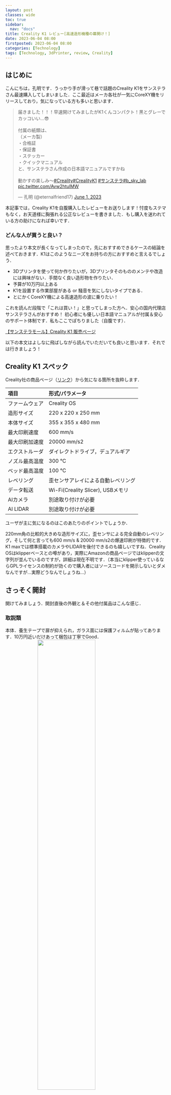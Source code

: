 ```yaml
---
layout: post
classes: wide
toc: true
sidebar:
  nav: "docs"
title: Creality K1 レビュー[高速造形機種の幕開け！]
date: 2023-06-04 08:00
firstposted: 2023-06-04 08:00
categories: [Technology]
tags: [Technology, 3dPrinter, review, Creality]
---
```




## はじめに
こんにちは，孔明です．うっかり手が滑って巷で話題のCreality K1をサンステラさん最速購入してしまいました．ここ最近はメーカ各社が一気にCoreXY機をリリースしており，気になっている方も多いと思います．

<!-- more -->

<blockquote class="twitter-tweet"><p lang="ja" dir="ltr">届きました！！！早速開けてみましたがK1くんコンパクト！黒とグレーでカッコいい…😎<br><br>付属の紙類は、<br>（メーカ製）<br>・合格証<br>・保証書<br>・ステッカー<br>・クイックマニュアル<br>と、サンステラさん作成の日本語マニュアルですかね<br><br>動かすの楽しみ〜<a href="https://twitter.com/hashtag/Creality?src=hash&amp;ref_src=twsrc%5Etfw">#Creality</a><a href="https://twitter.com/hashtag/CrealityK1?src=hash&amp;ref_src=twsrc%5Etfw">#CrealityK1</a> <a href="https://twitter.com/hashtag/%E3%82%B5%E3%83%B3%E3%82%B9%E3%83%86%E3%83%A9?src=hash&amp;ref_src=twsrc%5Etfw">#サンステラ</a><a href="https://twitter.com/hashtag/b_sky_lab?src=hash&amp;ref_src=twsrc%5Etfw">#b_sky_lab</a> <a href="https://t.co/Avw2htulMW">pic.twitter.com/Avw2htulMW</a></p>&mdash; 孔明 (@eternalfriend17) <a href="https://twitter.com/eternalfriend17/status/1664091848833646592?ref_src=twsrc%5Etfw">June 1, 2023</a></blockquote> <script async src="https://platform.twitter.com/widgets.js" charset="utf-8"></script>

本記事では，Creality K1を自腹購入したレビューをお送りします！忖度もステマもなく，お天道様に胸張れる公正なレビューを書きました．もし購入を迷われている方の助けになれば幸いです．


### どんな人が買うと良い？
思ったより本文が長くなってしまったので，先におすすめできるケースの結論を述べておきます．K1はこのようなニーズをお持ちの方におすすめと言えるでしょう．

- 3Dプリンタを使って何か作りたいが，3Dプリンタそのもののメンテや改造には興味がない．手間なく良い造形物を作りたい．
- 予算が10万円以上ある
- K1を設置する作業部屋がある or 騒音を気にしないタイプである．
- とにかくCoreXY機による高速造形の波に乗りたい！

これを読んだ段階で「これは買い！」と思ってしまった方へ．安心の国内代理店サンステラさんがおすすめ！
初心者にも優しい日本語マニュアルが付属＆安心のサポート体制です．私もここでぽちりました（自腹です）．

[【サンステラモール】Creality K1 販売ページ](https://c.affitch.com?ref=7ME5ZDYDWMYY&url=https://sunstella.co.jp/products/k1)

以下の本文はよしなに飛ばしながら読んでいただいても良いと思います．それでは行きましょう！


## Creality K1 スペック

Creality社の商品ページ（[リンク](https://www.creality.com/products/creality-k1-3d-printer)）から気になる箇所を抜粋します．

| 項目 | 形式/パラメータ |
| :---- | :---- |
| ファームウェア | Creality OS |
| 造形サイズ | 220 x 220 x 250 mm |
| 本体サイズ | 355 x 355 x 480 mm |
| 最大印刷速度 | 600 mm/s |
| 最大印刷加速度 | 20000 mm/s2 | 
| エクストルーダ | ダイレクトドライブ，デュアルギア |
| ノズル最高温度 | 300 ℃ |
| ベッド最高温度 | 100 ℃ |
| レベリング | 歪センサアレイによる自動レベリング |
| データ転送 | Wi-Fi(Creality Slicer), USBメモリ |
| AIカメラ | 別途取り付けが必要 |
| AI LIDAR | 別途取り付けが必要 |


ユーザが主に気になるのはこのあたりのポイントでしょうか．

220mm角の比較的大きめな造形サイズに，歪センサによる完全自動のレベリング，そして何と言っても600 mm/s & 20000 mm/s2の爆速印刷が特徴的です．K1 maxでは標準搭載のカメラやLIDARを後付できるのも嬉しいですね．Creality OSはklipperベースとの噂があり，実際にAmazonの商品ページではklipperの文字列が並んでいるのですが，詳細は現在不明です．（本当にklipper使っているならGPLライセンスの制約が効くので購入者にはソースコードを開示しないとダメなんですが…実際どうなんでしょうね…）


## さっそく開封
開けてみましょう．開封直後の外観と＆その他付属品はこんな感じ．


### 取説類
本体．養生テープで扉が抑えられ，ガラス面には保護フィルムが貼ってあります．10万円近いだけあって梱包は丁寧でGood．
<img src="https://lh3.googleusercontent.com/pw/AJFCJaWjwGB0xMZ-UEkuedEE8NLo8JG7aSoVrjpaKVuZquvwBphQZ4N7CoXf2AfFxx5ti-3cDtdCkpwf3ZMinSn4WMrXgeBX5BkM7IeR_fQn1FWx7IyM92A05s2tXPEQ5XNnfk4u0kH1wAVV8jEHevbIky8YSQ=w670-h893-s-no?authuser=0" width="60%" style="display: block; margin: auto;">

付属の紙類は，
メーカ製：
- 合格証
- 保証書
- ステッカー
- クイックマニュアル

サンステラさん購入特典：
- 日本語マニュアル

ですかね．~~三角形の合格証これいる…？？~~ Crealiryのゆるキャラステッカーは地味に嬉しいです．こんなんなんぼあっても良いですからね．

メーカ製のクイックマニュアルは「いつもの中華製簡易マニュアル」って感じのあっさりした内容．初心者の方はサンステラさん作成の日本語マニュアルを読むのがおすすめです．

<img src="https://lh3.googleusercontent.com/pw/AJFCJaU5Yd-oI5-cFXODv2Y5jsz5rQ23AC_uoBRfO101rQwDgt9nGpSkVpcGTJjfRTqml83MowyANqnWwbL2VOJiTkfxTdwNYUtLesfc_Q73_nv6or5T7YbjX5X50z09S2B18R3piDE6tks27Pz-muzuDdKRfg=w670-h893-s-no?authuser=0" width="60%" style="display: block; margin: auto;">


### その他の付属品

他には，
- いつものメンテ工具一式（レンチ，ニッパーなど）
- Hyper PLA フィラメント 200g
- スティックのり
- グリス
などが入っています．


<img src="https://lh3.googleusercontent.com/pw/AJFCJaVum64XgbIpDGP-SVM9bdqLwLyHJBKjrPvZHzd7xlZXdTyAcFtZdj_0xiQW3bLPJRToKSgrkTGb51VAoa-gSvxan9GP0bCHUtS9m7yFWGsIx8i_Z8mKosh_GptlVrntWfGq8EyFLzB8IRqTKdCKqO0piQ=w670-h893-s-no?authuser=0" width="60%" style="display: block; margin: auto;">


Hyper PLAがちゃんとサンプルで付いてくるのは非常にありがたい．買ってすぐ爆速印刷で遊べます．Hyper PLA通常のPLAよりも溶けやすく（もしかすると固まりやすい？），高速印刷に調整された特性があります．そのため，Hyper PLA想定の印刷速度で通常のPLAを使うとノズル詰まりの原因にもなったりしますので，高速印刷を行いたい場合は適したフィラメントを使うようにしましょう．

<img src="https://lh3.googleusercontent.com/pw/AJFCJaX-BYOW4scGoX4LcfZdN8dUYCZg1yvGkP0vJbLTJY-bZZFXFbzhnsVJTBJKLm-qPv1jScZ9IgTfVEFD4sNLc5HXjEnbS0jaQkUoca9Ts5eAFBRO3H3y-3UeUOpCExHTti-rZNjoBLS7lWtW0EyIUKw4mw=w670-h893-s-no?authuser=0" width="60%" style="display: block; margin: auto;">

この渋ーーいフォントのグリス，嫌いじゃないですよ．

## 開梱

梱包材を外していきます．公式が開梱動画をアップしてくれているので，これを参考にするのが良いでしょう．

<blockquote class="twitter-tweet"><p lang="ja" dir="ltr">【K1　箱出し動画】<br>明日からK1の5月入荷分が出荷開始になります！<br>箱からの出し方もちょっと癖があるので、<br>こちらの動画を事前にご確認ください！<a href="https://t.co/edKnDmrf89">https://t.co/edKnDmrf89</a></p>&mdash; 【3Dプリンター】サンステラ公式 (@sunstella_3d) <a href="https://twitter.com/sunstella_3d/status/1663503687929716736?ref_src=twsrc%5Etfw">May 30, 2023</a></blockquote> <script async src="https://platform.twitter.com/widgets.js" charset="utf-8"></script>

スポンジ外し……
<img src="https://lh3.googleusercontent.com/pw/AJFCJaX_Hdv-vFVydY-ShHivFcIUVeTiFmJmYlOyA4cJ-qpeC7fGP6uGuhjGwbpGc44xzRNQ6ggZH436QP61qzlrmgaAh9sed-KUJ3R0AgAmecekK0NBuy8PwMt5L_YFCProDFT0TrInQ589AY6zyvu879tiYg=w1190-h893-s-no?authuser=0" width="50%" style="display: block; margin: auto;">

庫内もしっかり緩衝材が詰まっています．
このスポンジを取り外した後に，ステージを固定しているネジを3本外す必要があります．
写真撮り忘れましたが，日本語マニュアルにも開梱動画にも載っているのでそちらを見てください．

<img src="https://lh3.googleusercontent.com/pw/AJFCJaVUohGoge2s4ewfGFhcvJ1YO_L7jdcORrl1GQO8qL8xGPNLzjTa7HkqbXZI99nZ1pspzdYYbHxPgGMTgZiPw8fgVDN7ltlA7jr76xGR1Xe7-Ugmkw2SgaWA2Jbp13iZmNkXmpL35Vgns3m2xOo0AXYPoA=w670-h893-s-no?authuser=0" width="60%" style="display: block; margin: auto;">


## 各部を見てみよう

ビルドプレートはこんな感じ．AmazonでPEIを名乗って交換品が売られていたので，きっとPEIなんだと思います．

<img src="https://lh3.googleusercontent.com/pw/AJFCJaWy8ejHG4vLqMKMmCCCAanwMRElVOg6ZgIklf-H4WyPkOl7bReAopTuVZgy6c-LJcj9iL3ShG3e6bR9eiNQV9u6wuROGShN_LwoGYiEK_JDgjFwRGlK5u4wy2fl7162GRfY0LxWKva_-YJ03M22ypl-WQ=w670-h893-s-no?authuser=0" width="60%" style="display: block; margin: auto;">


このプレート，奥に2箇所の切り欠きがあり，ステージのボルトの頭と噛み合うようになっています．これにより横方向の位置決めがストレスなく行えるわけです．考えた人は天才だと思います．Ender5-S1の頃からあるようですね．
<img src="https://lh3.googleusercontent.com/pw/AJFCJaVRkQKPC0ulhsZd6EhUx1yGqj1wQ_L7nMyczzhxEq0vBL8HYKCh9Z8Wq8N9I6x4jfei9LZG0NbOgqKXlE9zUvItCTMYrS1U37dCsytLHsEOaLK5xtTz8gEszdPEHEdTSmihP7z_3886scwZp3iv2QYnBw=w1190-h893-s-no?authuser=0" width="60%" style="display: block; margin: auto;">


プリントヘッドを駆動するためのモータ．CoreXYにおいてはAモータ（反対側はBモータ）と呼ばれることが多いですね．さすが高速印刷を謳っている機種，普段見るステッピングモータよりも1.5倍くらい長いです．
<img src="https://lh3.googleusercontent.com/pw/AJFCJaVVubZN8BufZKA5nNzaEqcgAPQxcFyUoSBnAkK7B6XxP_2oljV39xiFP9UAbnUqg-Bn7GV8e3MKN7R9SKVs2sAG8ccvbp6ahIyw_5MkUkdZCHLk1yfm4yqQ8wPyHNYKC3JQ7vkTER0GsKj6j3tNDiX5hw=w670-h893-s-no?authuser=0" width="60%" style="display: block; margin: auto;">

そして海外レビューで話題になってた歯付きプーリの幅とベルトの幅はやっぱり丁度ではないですね．

素人的には
・どうせテンションかかってるので摩擦でズレは抑え込まれる
・むしろベルトの側面が擦れないので良いのでは？

とか思ってるんですけど実際どうなんでしょう？詳しい方いらしたらTwitterで教えてください！

## 初期設定は自己診断だけ

開封が済んだら取説に従って自己診断を行います．加熱テストやファンの駆動テスト，共振を抑え込んで造形品質を上げるためのInput Shaperの調整，オートレベリングが走ります．

基本的に15分くらい休憩して待ってればOK．これが終わればフィラメントをセットして即印刷できます．セットアップも爆速ですね！！！「小難しい調整とかメンテはしたくない，私は出てくる造形物にしか興味ないんだ！！！」というニーズがある方に超おすすめできます．ノズルとベッドの隙間の調整のためにコピー用紙シャカシャカしなくて良いのは，初心者の間口を広げる観点で非常に有用だと思います．

<img src="https://lh3.googleusercontent.com/pw/AJFCJaUeYhaMWYWx0Tq20fIxkBvsEzKNCzLOrak8bTvtPUgsOM7WkmPQskZ6TThIbCcwzptH08cDIzAtbfeV4zIy41oVDlzIFYPOUnvUkA96rVyf4UplqOBL6m9BU6d_aNlWx8C5VfW4xrDOE73xizdGWyGeIw=w1190-h893-s-no?authuser=0" width="70%" style="display: block; margin: auto;">


オートレベリングの様子はこちら．
<blockquote class="twitter-tweet"><p lang="ja" dir="ltr">オートレベリング <a href="https://t.co/diiNatjJAH">pic.twitter.com/diiNatjJAH</a></p>&mdash; 孔明 (@eternalfriend17) <a href="https://twitter.com/eternalfriend17/status/1664280996630659080?ref_src=twsrc%5Etfw">June 1, 2023</a></blockquote> <script async src="https://platform.twitter.com/widgets.js" charset="utf-8"></script>


## Hyper PLAで色々印刷してみよう！

それではいよいよHyper PLAで調整も兼ねて出力いってみましょう！

### 高速印刷のテスト
まずはK1最大の特徴である600mm/sの超高速印刷から．本体内にデモ用のデータが最初から入っているので，これをポチれば始まります．


<blockquote class="twitter-tweet"><p lang="ja" dir="ltr">うぉぉぉおおおおおおお速いいいいいいいいこれがK1くんの本気<br><br>ドア開けて撮影してるのが怖いレベルで速い、そして当然だけど流石に音は気になる<a href="https://twitter.com/hashtag/Creality?src=hash&amp;ref_src=twsrc%5Etfw">#Creality</a><a href="https://twitter.com/hashtag/CrealityK1?src=hash&amp;ref_src=twsrc%5Etfw">#CrealityK1</a> <a href="https://twitter.com/hashtag/%E3%82%B5%E3%83%B3%E3%82%B9%E3%83%86%E3%83%A9?src=hash&amp;ref_src=twsrc%5Etfw">#サンステラ</a> <a href="https://t.co/BCV0tlnJBT">pic.twitter.com/BCV0tlnJBT</a></p>&mdash; 孔明 (@eternalfriend17) <a href="https://twitter.com/eternalfriend17/status/1664291649474940935?ref_src=twsrc%5Etfw">June 1, 2023</a></blockquote> <script async src="https://platform.twitter.com/widgets.js" charset="utf-8"></script>


うーん爆速．~~狂気を感じる．~~ 動画はガラスの扉を開けて撮影しているんですが，正直（ちょっと怖いので速くガラス閉めたいな）と思う程度には速かったです．動画で見るより実機のほうが速く感じると思います．

この速度でこの品質．化け物ですね…積層の跡が全く見えません…
<img src="https://lh3.googleusercontent.com/pw/AJFCJaUwH6xg5ZWbr08nT1Vd9lNaP-0wIZZgL2lLAVcu_m9IAwpk3ObrBZYxGHYGmmnu7PBFeaM3HOvzpj9sM89TxxPKkS-VsJAl4aGm0gwvfAd78Qi-vVj0kaEHl_4TWSVbKPMLPyzfjGhe1q5-agklbH9new=w1190-h893-s-no?authuser=0" width="80%" style="display: block; margin: auto;">

一点注意ポイントとしては，このテストデータは恐らくデモ用としてバチバチのチューニングが入っている花瓶モードであるということです．実際の部品等でこの表面品質と全く同レベルまでたどり着くのはかなり難しいでしょう（実際試しましたがむずかったです）．
デモとはポテンシャルを示すためのものであって，「全ての印刷がこの品質になります」を担保してくれるわけではないので過度な期待は禁物です．


### いつものベンチ船（フルサイズ）

お次は皆様おなじみの3DBenchyです([リンク](https://www.thingiverse.com/thing:763622))．

<img src="https://lh3.googleusercontent.com/pw/AJFCJaUG9vg2JijwY0DDgYK2hjf8XbhGqVZBfLHxcMd1WjhQf49PGMTb5QQ5R8dqj_Bt7F5J6g8lIwN7pfyssAamgX-qKed8NS8PzeAlX6i7oIIWMCBEuYLCBDCXo0ZSuXgpm1vSOHvKYi6iCtEDK0eb-1S9bw=w1190-h893-s-no?authuser=0" width="60%" style="display: block; margin: auto;">

普通にきれいですね．


<img src="https://lh3.googleusercontent.com/pw/AJFCJaWvpzDQohY-bQU4OkxWKFRqsryhSR5vSSjVp1DBoKUV7p-zF54hvOqqDQ-9NYHKM996bZbvw6W9BRUR-snc5LJpeD7kDNbvCuezv7mo6RIa0dQml9kEgE1Ab0NKKBRCrePAfmj9PvgUSzjQMBT-z5syeg=w654-h893-s-no?authuser=0" width="60%" style="display: block; margin: auto;">

積層を見上げてみても目立ちません．背面も良さそう．
<img src="https://lh3.googleusercontent.com/pw/AJFCJaUSitPUlRaFSDSashvGqJlqg_-xXVxZB6SOeGAoIz81dDFf73TVp3WJpdS6y0mWNoKP5NLBMZQi7U22IJU_3IzqtkX5IBbJJn0wNEmwAPJG8cJGigGC76xtq8oveFeLi9cQvyLPzDOmfjZW8Noo4quOaw=w559-h893-s-no?authuser=0" width="60%" style="display: block; margin: auto;">

底面．かんぺき！！
<img src="https://lh3.googleusercontent.com/pw/AJFCJaUHO_V8BdsXuQkrdc4OVeILtdQf61nejzEnT7IeUWKwt8_RfQ13x2AiIGT9eusfX84SUYuG-hvf6mb0Z_wmW3VzPSLt4Vg2PNX5E1WveCobutZa9_fGsMTiLjhARb6TThCQHEnYm4gxLuf818livrc9mA=w1291-h893-s-no?authuser=0" width="60%" style="display: block; margin: auto;">

これらは全力の速度は出しておらず，30分前後で印刷しました．
一般的には90分程度かかるモデルですので，実はこの時点でもかなり速い．

### たくふろくん

TwitterでFFの[たくふろ](https://twitter.com/takufrog)くんが「自分自身を3Dスキャンしてモデル公開」という離れ業をやっていたのを思い出したので，K1の印刷サンプルとして印刷してみました（[リンク](https://www.printables.com/model/434905-takufrog)）．

元データのままだと大きくて時間かかりそうだったので，各軸50%に縮めています．

首から下が印刷できたところ．中々にシュールな絵面（）
<img src="https://lh3.googleusercontent.com/pw/AJFCJaWm6jBB2nfoDITHJ8jQfkI2RLYlaONsaRwykHfHun2BgMHxh6flouAVJCSKNy6RXp2g2JH1KXQPJl5uAt527zrxanMGO3985iUykmpOcAVxlLtILWSVRj4BwA8I5nSKXXvu__FW3AyUuuPKXEYegyA0cA=w1318-h893-s-no?authuser=0" width="60%" style="display: block; margin: auto;">

印刷終了．ちょこん．
<img src="https://lh3.googleusercontent.com/pw/AJFCJaW6nO6kmQhw-E0MJUFK531w9bft5E9y0QjwjK_aiELeOK-f6DQ0VWq7iYjmY-j-P487hHt6n1Vv4HHfEuZaUiWB9LQZ7BLFwuVEigtQtSsRGeruUS1trgkrdzDyahXkuTjJ-ZCGgHpCrvKU1kfBto6MuA=w670-h893-s-no?authuser=0" width="60%" style="display: block; margin: auto;">

近くで見るとこんな感じ．きれいに印刷できてますね．
<img src="https://lh3.googleusercontent.com/pw/AJFCJaXPs480Pmu2CfFAwlcqmygrpmNM3P0UU4cchjcD2cQJqneM7cbEmT73XBV5RDkrfUnAWH_BwK1VKvopId9zZ0u1KrdqGTr2KJwoE_ItvusdicEuaBHLwpCAGlzkX_wUY3V-T9mjB0of0DTiGIHfX_NGjQ=w584-h893-s-no?authuser=0" width="60%" style="display: block; margin: auto;">

後ろ姿．服のシワも表現されています．Hyper PLAかなりポテンシャル高いですね．
<img src="https://lh3.googleusercontent.com/pw/AJFCJaVySgjc1wlP57y7lIEFkOhMGAARINWFKBUBt1mMz1pEnHDierGhoa8Eac5j3SbxOis7LqmCzUuRKijSi2TtfVgdnOkxe8_cJBG46S6xi-ZXVqYi8k9iPm3NDdW2HX8KX4WTPTPREtZYNORUEmIxTuc8Qg=w651-h893-s-no?authuser=0" width="60%" style="display: block; margin: auto;">

### ラズピコのケース

どんどんいきましょう．お次はRaspberry Pi Pico W，通称ラズピコのケースです．
こちらのデータを印刷しました（[リンク](https://www.thingiverse.com/thing:4754312)）．

パチっとはめ込む式のモデルでしたが，一発できっちり入ってくれました．嵌合ばっちり！
<img src="https://lh3.googleusercontent.com/pw/AJFCJaVRbxlKJM1QRAirZ18q-HM1Ac_sh2rE_QgZr6_Kvsuz0A9JOhEiNXDI1VLz0kvDYZpOV4kZYVb_L533qHZNg5RsmgvQfeheiPFiVOXQh5SFxVkQyNT_m0Q586zR14SfDSilW3XB94letijPCWRoRMmepQ=w931-h893-s-no?authuser=0" width="60%" style="display: block; margin: auto;">

底面はこんなかんじ．滑らかテクスチャのビルドプレートなので，底面もつるっと仕上がります．
<img src="https://lh3.googleusercontent.com/pw/AJFCJaVQ99GF5awhVTqplx2T3HzpKHQReogvGALPtvRI-coGSYP2C2VpyRexUw6i3hmdHBkpcKYSn4iKdC2qDOz-KEy2w9kcAzMvLgj4Qf_HbakL04IBiYa8uif-8Sm3UYK4nCf9xhdqVNdz2v0y1bE4nSLzlQ=w689-h893-s-no?authuser=0" width="60%" style="display: block; margin: auto;">

### ナナゴーベンチー
いつものベンチ船を角軸75%サイズに縮めて印刷したものです．Twitterでプチ流行っていたので乗りました．

一回フルサイズを印刷しているので加えて言う事はないですね…普通にきれいな仕上がりです．
<img src="https://lh3.googleusercontent.com/pw/AJFCJaVSeAY0YEc23-7-YosJbLjNV9bj4VASQzpIGr0Z-2YMcYxZhHwUx22XJ__y3yFtaT1D1QGIHyAOWbOHc8uO8hBqnWO6VF29DxpirtWRFnWoG4dXcfVIk8P_JXftLpgDItsa41zviwovz3887tM74Qh_lw=w733-h893-s-no?authuser=0" width="60%" style="display: block; margin: auto;">

底面も問題なし！
<img src="https://lh3.googleusercontent.com/pw/AJFCJaWJKmeiUw7FYIqCMPzT1o9RpQY1bpjz1xGlsQE64tTjT1s0r8C_Mi4zXxVpvE7-yXMq_T0mOwI5dIt4FcwBRiveN1OeAHYbB0FLUten5Q3KrMUqpONCOE73fr-guxDtgZF4X6wbY75iK5HI-1wmtdmo8g=w1256-h893-s-no?authuser=0" width="60%" style="display: block; margin: auto;">

### キャリブレーションキューブ

船と同じくらいおなじみの20mmキャリブレーションキューブ．リンクは[こちら](http://www.thingiverse.com/thing:1278865)です．

まずは低速設定（速度50mm/s程度）で印刷してみた結果から．ちなみに細かい調整は全くせず，プロファイル選んで印刷ボタン押しただけです．

X方向: 20.00 mm
<img src="https://lh3.googleusercontent.com/pw/AJFCJaVJeb6I5MtA1qvTsRcHX7XQLiEgKO0TvSib7DnrIRcob_8bnB6SaKxui84lPe-9PWvXwTxKv-pcnWZ6mI3A4rBG2ac5fnHoIzI-8FzqI2rHPpAavoLMJBmySbnPhUwI-Z5TzS7pPc98_oqhc1xLzBSKgA=w1140-h893-s-no?authuser=0" width="60%" style="display: block; margin: auto;">

Y方向: 20.02 mm
<img src="https://lh3.googleusercontent.com/pw/AJFCJaW1wNUZSMKruQlf0U3uaf1A1kKAbzU1LRku3mH28SLkCQVJcC3FqUk3UsxH0ywNNhlmFaqb7MZiFFEB-nNYh6plM07450MYw3gjUzfeX4uhHB2avBbwMI9YErjqxHpJ-Yf8I-UeJCZ-kNqj3SCfU2tXuQ=w1121-h893-s-no?authuser=0" width="60%" style="display: block; margin: auto;">

Z方向: 20.08 mm
<img src="https://lh3.googleusercontent.com/pw/AJFCJaUkjDAQ7R1wMpely93qX2y6WkxhhtYxD0rWzdPEV2sr9Wn7bSzQUFKlBysf-sg26i3vY5zyw2m_WuxsSh7Hxx8OElhS2IAemjFGfMvpfJz8wzQibX4fxUlqUnKnmcVi_Cn4FDJ75AROJMgOOMByH6Q25g=w1063-h893-s-no?authuser=0" width="60%" style="display: block; margin: auto;">

吊しでこの精度，さすがメーカ純正フィラメントです．一回これを体験してしまうと自分でパラメータ追い込む気力が消滅しますね…

続きまして高速印刷．300 mm/sのプロファイルを選んで，同じく印刷ボタンを押すだけです．

X方向: 19.98 mm
<img src="https://lh3.googleusercontent.com/pw/AJFCJaUK2NfmpJqcNfJM5fHGV8p8mXHIbM4jrDWi_oNHTYRsDrkiEagukZbUlNHWnrmS4ENxIFNYg6C8I9e9NJWM187m5Q7A45OUzx1LVLggQmhyMFok65sx-3SCW0IR8Cv6NusdCpbXmsD5Mip2mNiXOscDcQ=w1094-h893-s-no?authuser=0" width="60%" style="display: block; margin: auto;">

Y方向: 20.05 mm
<img src="https://lh3.googleusercontent.com/pw/AJFCJaWvriS1wgJNImuUtlHw72Ok2HuFkGKgelnfHD3lRwzJFEQDNeOAmSU6OhvyVVNWpDVW8JBUIbFUhGfsZBMHBRv25D0bPFyO5cPp_m1rYT_vTWnqN5SVZNOsezhPYPLUC-LT958b_PQEPtJz8kDwo1u4uA=w945-h893-s-no?authuser=0" width="60%" style="display: block; margin: auto;">

Z方向: 20.09 mm
<img src="https://lh3.googleusercontent.com/pw/AJFCJaUBtrvSOqRnnqZUzJrEaeWfzbQonv05xLrtw1UOlKhJ2CTHNSN9FhqJTQXbRDL_4MOIu7VIU7HBvOkZQ5bhazNRik8pU2fInn8GmZC4E6rhrk1obrlRjEdvtFQUkDYHxutG9hMxb4Xsf0jmCz8JaXlqCw=w1006-h893-s-no?authuser=0" width="60%" style="display: block; margin: auto;">

寸法精度は申し分ないですね．ただし，爆速印刷の影響で形や表面の綺麗さには多少影響が出ています．角がなまったりフットプリントが出たり（これはAuto brimかも），表面に多少の波打ちは現れています．速度と品質のバランスが良いところを今後探したい所存です．

## 社外フィラメントを使ってみよう
せっかくなので社外フィラメントも試してみましょう．今回はPolymaker製のPolyMax PLAを試してみます．PolyMaxはPLAなのにABSに近い靭性があり，非常に扱いやすい機械特性になったPLAです．私はサンステラさんの福袋で入手しましたが，普通に買うと750gで6000円もするお高めフィラメントです．詳細は[こちら](https://sunstella.co.jp/collections/polymaker/products/polymax-pla)．

設定はHyper PLAのパラメータをベースに，速度120 mm/s & 加速度10000 mms/s2まで下げて，線幅を0.4 mmにしています．他はそのままです．

### ナナゴーベンチー

使ったデータは先程と一緒です．積層の跡は照明の加減でよく見えるようになりますが，キレイな範囲だと思います．
<img src="https://lh3.googleusercontent.com/pw/AJFCJaXnp9hdudOYOSTeStwhKtihWirHxNcmqjU4I3Bq6OYeXTvlIGmTMRiwk4xQ-cge6iSwM44sDYur90LcQ-Ja2_u5lqCkRkW7PAwFvGbzl8NOKtVWC2NpZfVCZVc7_mqJIBK-3BVep_3eMxUxmkJW5gBklw=w590-h893-s-no?authuser=0" width="60%" style="display: block; margin: auto;">


後ろから．窓のオーバーハングや煙突も問題なし．
<img src="https://lh3.googleusercontent.com/pw/AJFCJaXhGPAHqq3FVxeCouq648FaV3lzdzC49uqlWAC_HkC7TNFQ0B3TGkXghm76wB17q2TCR9pVSRystk4F_Cm746JUoJC6kdPLLKoNauMQ6u8Vrq9iOwpoA-DdDVwg-kmkYnGz-zg9IrGN96YbAWPSTCPuUA=w624-h893-s-no?authuser=0" width="60%" style="display: block; margin: auto;">


底面．これはもう完璧と言わざるを得ないですね．
<img src="https://lh3.googleusercontent.com/pw/AJFCJaXV7yuihI_lC5Jo3v1h27KJJy4XPgglj69wlK-JJvm31EqkiXREyUdOLzrtKO8IJltVm6uvQmAO8PWphJli8yXUeMd0EaAi001Wxqkjyqay2ClXuPH0F2jPiHONcFvLoRVmF3X1aAXOxPQy-VGo9pZ9Ng=w1439-h893-s-no?authuser=0" width="60%" style="display: block; margin: auto;">

### キャリブレーションキューブ

続きましてこちらも先程と同じキャリブレーションキューブです．

X方向: 20.07 mm
<img src="https://lh3.googleusercontent.com/pw/AJFCJaVFepK3nqZjVqoYvrGw_XJtcWlcYXQSkmv7uUW9r4ZTU9vsh9nDPP0pmA_dTcCkVqdzH-NzPJTW04h-z9VETcEO4RqzOVHEDS-kWSCZV3MZu4SHo6ukALBkRQFozWcrC_YDR0aprkwhc7_Aw7zdUFaHnw=w1096-h893-s-no?authuser=0" width="60%" style="display: block; margin: auto;">

Y方向: 20.06 mm
<img src="https://lh3.googleusercontent.com/pw/AJFCJaXkoVfXNtPolTS_mbC66n_PXibF9Hhc3qjeK3m3i4nAL6MUglfVo0TWlyogdqvdewi5-jH0FRby2f7NPbVUNn_6Ord06rsly1-R9g_5MttLMAEHIUIxSSnavCcx18illlbeOd3_s78Pb0p4hb5bM2jMfw=w986-h893-s-no?authuser=0" width="60%" style="display: block; margin: auto;">

Z方向: 20.06 mm
<img src="https://lh3.googleusercontent.com/pw/AJFCJaWFkdtUotkBPdiC-7vn_ZzVA8alUYJpUCKorLrGXoDIsV0a58u0kd5N3HWw_erUnZ8_rIuupTdquKdc9_VxDPqC6tAshK8oMPURojGGx46LelyGdjAXBghVJwFzpejpmd7_Lums96hThYvU6GQQ_vSJ1Q=w961-h893-s-no?authuser=0" width="60%" style="display: block; margin: auto;">

申し分ない精度が出ています．これならロボの部品作るのにもそのまま使えそうで嬉しいです~~めっちゃ高いけど！！~~


## 所感

色々なモデルを印刷してみての使用感をまとめます．

### おすすめポイント

1. **とにかく！速い！！**
これがおすすめポイントの7割くらいを占めますが，吊しでこの爆速は非常に素晴らしい仕上がりです．かつてはVoronやFraxinusなどの自組機体を有識者の潤沢なカンと経験でシビアに調整してようやく得られた速度が，箱から出すだけでサクッと手に入るという体験が何よりの価値だと思います．造形が爆速になると積層ピッチを細かくしてもそれなりの時間で印刷が完了できるため，結果として表面がキレイになったりするケースもありそうです．


1. **セットアップ簡単！**
箱から出して自己診断を行ったらセットアップ完了です．有識者の潤沢な（以下略）．とにかく「吊しで高い性能を！」なニーズ向きだと思います．


1. **お値段以上の性能**
サンステラさんで9.9万円（初回セールでは8.8万円）とギリ10万円を切る値段でありながら，このお手軽＆高速造形の両立は価格以上の価値があると思います．決して安くはありませんが…


1. **操作のUIが使いやすい**
二昔前の3Dプリンタといえば解像度低めのLCDにロータリーのノブが付いていて操作するUIが多く見られましたが，今どきは4インチ越えのフルカラータッチスクリーン！初心者への敷居を下げる意味でも有用だと思います．もちろん慣れた人にとってもユーザフレンドリーなUIであるに越したことはありません．


1. **Wi-Fi転送が便利**
現状は純正スライサであるCreality SlicerやCreality Cloudからのみしか使えませんが，Wi-Fi転送できるのも推しポイントです．ドラム式洗濯機の洗剤自動投入と同じく，「地味だけどチリツモでQOLが上がる」系の便利機能だと思っています．

1. **見た目がカッコいい&コンパクト**
これはシンプルに好みの問題ですが，シルバーのフレームにスモークパネルは非常にスタイリッシュです．見た目だけならインテリアとしても成立するでしょう．~~駆動が爆音なのでリビングに置くことはおすすめしませんが．~~ 少なくとも同社のSermoon V1 Proよりこちらの方が圧倒的に好みです．本体サイズも造形サイズに対して小さく収まっているので扱いは従来のものと比べると良いでしょう．


### いまいちポイント

1. **とにかく！駆動音が！大音量！！！！！**
高速造形と引き換えに静音性は失われたと思って購入しましょう．少なくとも，1Kの賃貸に住んでいて居住空間にK1を設置する場合はそれなりの覚悟が必要です．高速で吐出される樹脂を一気に冷やし固めるために超大型のファンが搭載されており，これがかなりの音を出します．SONYのノイキャンヘッドホンをしていても全然貫通してくるレベルなので，木造の防音性が低い家にお住まいの場合や家族と暮らしている方は事前に相談することを推奨します．そうでないと，幼い頃の「ちょっと母さんいまテレビいいところなんだから掃除機やめてよ聞こえない！！！！」を思い出すことになるでしょう．

1. **klipperの設定ファイルに触れない**
これがいまいちポイントになるかどうかはかなーり人によりますが，「klipper搭載機種なのか！！いつもみたいにprinter.cfgをばりばりに調整して全力でカスタムしたい！」という方はまだステイです．少なくとも2023年6月6日時点では，設定ファイルに触ることはできずPAも調整できずbed meshの点数も変えられません．ファームのソースコードもまだ配布されていないため，ハックにはまだ時間がかかりそうかな…と僕は半ばあきらめています．同社のSonicPadはファーム更新でSSH接続方法が公開されたそうなので，気長に待つことにしました．

1. **安くはない**
「価格以上の価値」と前述しましたが，そうは言っても約10万円は安くありません．2～4万円程度でKP3SやCRUX1，Ender3などが，5～7万円でVoronのキットが買えることを加味し，メンテ/組み立ての手間と吊し性能のための価格をよく吟味しましょう．私ですか？勢いで買いました．

### どんな人が買うと良い？（再掲）

以上の内容を踏まえて，K1はこのようなニーズをお持ちの方におすすめと言えるでしょう．
- 3Dプリンタを使って何か作りたいが，3Dプリンタそのもののメンテや改造には興味がない．手間なく良い造形物を作りたい．
- 予算が10万円以上ある
- K1を設置する作業部屋がある or 騒音を気にしないタイプである．
- 細かいことはどうでも良いからとにかくCoreXY機による高速造形の波に乗りたい！

## まとめ

いかがでしたか？万人におすすめはできませんが，需要を吟味した上で刺さった方には間違いなく良い相棒になってくれる機体だと思います．まさに良くも悪くも「高速造形機種の幕開け！」と呼べる機体でした．これを読んでくれたあなたの3Dプリンタライフの一助になれば幸いです．


[【サンステラモール】Creality K1 販売ページ](https://c.affitch.com?ref=7ME5ZDYDWMYY&url=https://sunstella.co.jp/products/k1)

K1から造形エリアが大きくなり，カメラとLIDARも追加された K1 MAXも販売中のようです．気になった方はページチェックしてみてください！

[【サンステラモール】Creality K1 MAX 販売ページ](https://c.affitch.com?ref=7ME5ZDYDWMYY&url=https://sunstella.co.jp/products/creality-k1-max-fdm)

それでは．

**おまけ**
私の生の声は本記事冒頭にも貼った以下のツイートツリーから追えます．この記事に載らなかった内容や今後の使用感も追記していく予定ですので，気になる方は覗いてみてください．

<blockquote class="twitter-tweet"><p lang="ja" dir="ltr">届きました！！！早速開けてみましたがK1くんコンパクト！黒とグレーでカッコいい…😎<br><br>付属の紙類は、<br>（メーカ製）<br>・合格証<br>・保証書<br>・ステッカー<br>・クイックマニュアル<br>と、サンステラさん作成の日本語マニュアルですかね<br><br>動かすの楽しみ〜<a href="https://twitter.com/hashtag/Creality?src=hash&amp;ref_src=twsrc%5Etfw">#Creality</a><a href="https://twitter.com/hashtag/CrealityK1?src=hash&amp;ref_src=twsrc%5Etfw">#CrealityK1</a> <a href="https://twitter.com/hashtag/%E3%82%B5%E3%83%B3%E3%82%B9%E3%83%86%E3%83%A9?src=hash&amp;ref_src=twsrc%5Etfw">#サンステラ</a><a href="https://twitter.com/hashtag/b_sky_lab?src=hash&amp;ref_src=twsrc%5Etfw">#b_sky_lab</a> <a href="https://t.co/Avw2htulMW">pic.twitter.com/Avw2htulMW</a></p>&mdash; 孔明 (@eternalfriend17) <a href="https://twitter.com/eternalfriend17/status/1664091848833646592?ref_src=twsrc%5Etfw">June 1, 2023</a></blockquote> <script async src="https://platform.twitter.com/widgets.js" charset="utf-8"></script>

## 関連記事
- [Creality K1の水平レベリング調整](https://kim-xps12.github.io/b-sky-lab/technology/2023/06/26/CrealityK1-leveling.html)
- [Creality K1のfluidd開放とタイムラプス設定](https://kim-xps12.github.io/b-sky-lab/technology/2023/07/02/CrealityK1-fluidd-timelapse.html)
- [Creality K1でABSを印刷したい！](https://kim-xps12.github.io/b-sky-lab/technology/2023/07/08/CrealityK1-ABS.html)